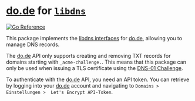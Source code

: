 [do.de][dode] for [`libdns`](https://github.com/libdns/libdns)
=======================

[![Go Reference](https://pkg.go.dev/badge/test.svg)](https://pkg.go.dev/github.com/libdns/dode)

This package implements the [libdns interfaces](https://github.com/libdns/libdns) for [do.de][dode], allowing you to manage DNS records.

The [do.de][dode] API only supports creating and removing TXT records for domains starting with `_acme-challenge.`. This means that this package can only be used when issuing a TLS certificate using the [DNS-01 Challenge](https://letsencrypt.org/docs/challenge-types/#dns-01-challenge).

To authenticate with the [do.de][dode] API, you need an API token. You can retrieve by logging into your [do.de][dode] account and navigating to `Domains > Einstellungen >  Let's Encrypt API-Token`.

[dode]: https://do.de
